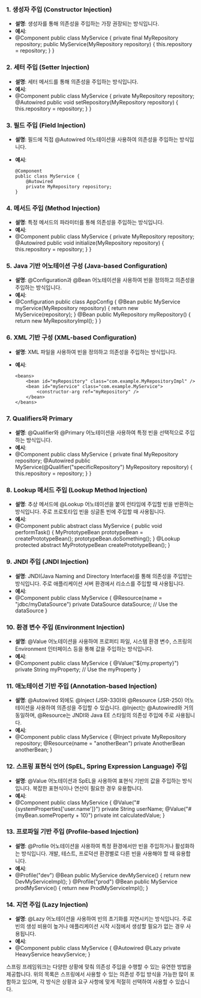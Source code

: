 ### 1. **생성자 주입 (Constructor Injection)**

-   **설명**: 생성자를 통해 의존성을 주입하는 가장 권장되는 방식입니다.
-   **예시**:
-   @Component public class MyService { private final MyRepository repository; public MyService(MyRepository repository) { this.repository = repository; } }

### 2. **세터 주입 (Setter Injection)**

-   **설명**: 세터 메서드를 통해 의존성을 주입하는 방식입니다.
-   **예시**:
-   @Component public class MyService { private MyRepository repository; @Autowired public void setRepository(MyRepository repository) { this.repository = repository; } }

### 3. **필드 주입 (Field Injection)**

-   **설명**: 필드에 직접 @Autowired 어노테이션을 사용하여 의존성을 주입하는 방식입니다.
-   **예시**:
    
    ```
    @Component
    public class MyService {
        @Autowired
        private MyRepository repository;
    }
    ```
    

### 4. **메서드 주입 (Method Injection)**

-   **설명**: 특정 메서드의 파라미터를 통해 의존성을 주입하는 방식입니다.
-   **예시**:
-   @Component public class MyService { private MyRepository repository; @Autowired public void initialize(MyRepository repository) { this.repository = repository; } }

### 5. **Java 기반 어노테이션 구성 (Java-based Configuration)**

-   **설명**: @Configuration과 @Bean 어노테이션을 사용하여 빈을 정의하고 의존성을 주입하는 방식입니다.
-   **예시**:
-   @Configuration public class AppConfig { @Bean public MyService myService(MyRepository repository) { return new MyService(repository); } @Bean public MyRepository myRepository() { return new MyRepositoryImpl(); } }

### 6. **XML 기반 구성 (XML-based Configuration)**

-   **설명**: XML 파일을 사용하여 빈을 정의하고 의존성을 주입하는 방식입니다.
-   **예시**:
    
    ```
    <beans>
        <bean id="myRepository" class="com.example.MyRepositoryImpl" />
        <bean id="myService" class="com.example.MyService">
            <constructor-arg ref="myRepository" />
        </bean>
    </beans>
    ```
    

### 7. **Qualifiers와 Primary**

-   **설명**: @Qualifier와 @Primary 어노테이션을 사용하여 특정 빈을 선택적으로 주입하는 방식입니다.
-   **예시**:
-   @Component public class MyService { private final MyRepository repository; @Autowired public MyService(@Qualifier("specificRepository") MyRepository repository) { this.repository = repository; } }

### 8. **Lookup 메서드 주입 (Lookup Method Injection)**

-   **설명**: 추상 메서드에 @Lookup 어노테이션을 붙여 런타임에 주입할 빈을 반환하는 방식입니다. 주로 프로토타입 빈을 싱글톤 빈에 주입할 때 사용됩니다.
-   **예시**:
-   @Component public abstract class MyService { public void performTask() { MyPrototypeBean prototypeBean = createPrototypeBean(); prototypeBean.doSomething(); } @Lookup protected abstract MyPrototypeBean createPrototypeBean(); }

### 9. **JNDI 주입 (JNDI Injection)**

-   **설명**: JNDI(Java Naming and Directory Interface)를 통해 의존성을 주입받는 방식입니다. 주로 애플리케이션 서버 환경에서 리소스를 주입할 때 사용됩니다.
-   **예시**:
-   @Component public class MyService { @Resource(name = "jdbc/myDataSource") private DataSource dataSource; // Use the dataSource }

### 10. **환경 변수 주입 (Environment Injection)**

-   **설명**: @Value 어노테이션을 사용하여 프로퍼티 파일, 시스템 환경 변수, 스프링의 Environment 인터페이스 등을 통해 값을 주입하는 방식입니다.
-   **예시**:
-   @Component public class MyService { @Value("${my.property}") private String myProperty; // Use the myProperty }

### 11. **애노테이션 기반 주입 (Annotation-based Injection)**

-   **설명**: @Autowired 외에도 @Inject (JSR-330)와 @Resource (JSR-250) 어노테이션을 사용하여 의존성을 주입할 수 있습니다. @Inject는 @Autowired와 거의 동일하며, @Resource는 JNDI와 Java EE 스타일의 의존성 주입에 주로 사용됩니다.
-   **예시**:
-   @Component public class MyService { @Inject private MyRepository repository; @Resource(name = "anotherBean") private AnotherBean anotherBean; }

### 12. **스프링 표현식 언어 (SpEL, Spring Expression Language) 주입**

-   **설명**: @Value 어노테이션과 SpEL을 사용하여 표현식 기반의 값을 주입하는 방식입니다. 복잡한 표현식이나 연산이 필요한 경우 유용합니다.
-   **예시**:
-   @Component public class MyService { @Value("#{systemProperties\['user.name'\]}") private String userName; @Value("#{myBean.someProperty + 10}") private int calculatedValue; }

### 13. **프로파일 기반 주입 (Profile-based Injection)**

-   **설명**: @Profile 어노테이션을 사용하여 특정 환경에서만 빈을 주입하거나 활성화하는 방식입니다. 개발, 테스트, 프로덕션 환경별로 다른 빈을 사용해야 할 때 유용합니다.
-   **예시**:
-   @Profile("dev") @Bean public MyService devMyService() { return new DevMyServiceImpl(); } @Profile("prod") @Bean public MyService prodMyService() { return new ProdMyServiceImpl(); }

### 14. **지연 주입 (Lazy Injection)**

-   **설명**: @Lazy 어노테이션을 사용하여 빈의 초기화를 지연시키는 방식입니다. 주로 빈의 생성 비용이 높거나 애플리케이션 시작 시점에서 생성할 필요가 없는 경우 사용됩니다.
-   **예시**:
-   @Component public class MyService { @Autowired @Lazy private HeavyService heavyService; }

스프링 프레임워크는 다양한 상황에 맞춰 의존성 주입을 수행할 수 있는 유연한 방법을 제공합니다. 위의 목록은 스프링에서 사용할 수 있는 의존성 주입 방식을 가능한 많이 포함하고 있으며, 각 방식은 상황과 요구 사항에 맞게 적절히 선택하여 사용할 수 있습니다.